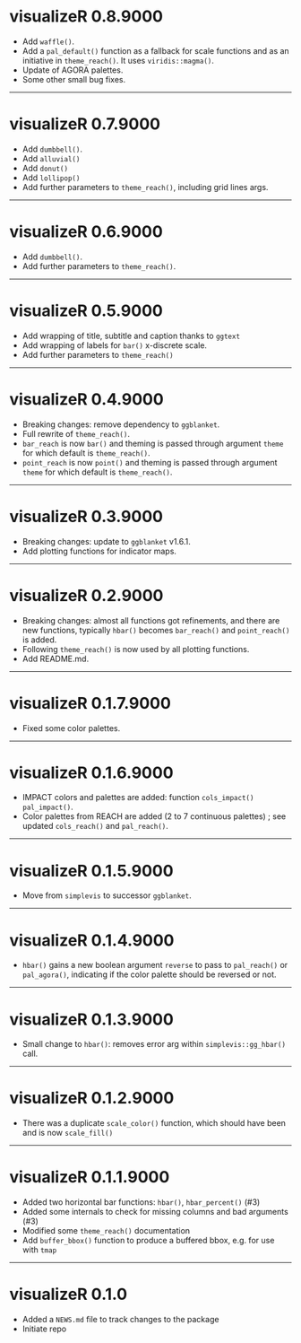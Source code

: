# visualizeR 0.8.9000

* Add `waffle()`.
* Add a `pal_default()` function as a fallback for scale functions and as an initiative in `theme_reach()`. It uses `viridis::magma()`.
* Update of AGORA palettes.
* Some other small bug fixes.

---

# visualizeR 0.7.9000

* Add `dumbbell()`.
* Add `alluvial()`
* Add `donut()`
* Add `lollipop()`
* Add further parameters to `theme_reach()`, including grid lines args.

---

# visualizeR 0.6.9000

* Add `dumbbell()`.
* Add further parameters to `theme_reach()`.

---

# visualizeR 0.5.9000

* Add wrapping of title, subtitle and caption thanks to `ggtext`
* Add wrapping of labels for `bar()` x-discrete scale.
* Add further parameters to `theme_reach()`

---

# visualizeR 0.4.9000

* Breaking changes: remove dependency to `ggblanket`.
* Full rewrite of `theme_reach()`.
* `bar_reach` is now `bar()` and theming is passed through argument `theme` for which default is `theme_reach()`.
* `point_reach` is now `point()` and theming is passed through argument `theme` for which default is `theme_reach()`.

---

# visualizeR 0.3.9000

* Breaking changes: update to `ggblanket` v1.6.1.
* Add plotting functions for indicator maps.

---

# visualizeR 0.2.9000

* Breaking changes: almost all functions got refinements, and there are new functions, typically `hbar()` becomes `bar_reach()` and `point_reach()` is added.
* Following `theme_reach()` is now used by all plotting functions.
* Add README.md.

---

# visualizeR 0.1.7.9000

* Fixed some color palettes.

---

# visualizeR 0.1.6.9000

* IMPACT colors and palettes are added: function `cols_impact()` `pal_impact()`.
* Color palettes from REACH are added (2 to 7 continuous palettes) ; see updated `cols_reach()` and `pal_reach()`.

---

# visualizeR 0.1.5.9000

* Move from `simplevis` to successor `ggblanket`.

---

# visualizeR 0.1.4.9000

* `hbar()` gains a new boolean argument `reverse` to pass to `pal_reach()` or `pal_agora()`, indicating if the color palette should be reversed or not.

---

# visualizeR 0.1.3.9000

* Small change to `hbar()`: removes error arg within `simplevis::gg_hbar()` call.

---

# visualizeR 0.1.2.9000

* There was a duplicate `scale_color()` function, which should have been and is now `scale_fill()`

--- 

# visualizeR 0.1.1.9000

* Added two horizontal bar functions: `hbar()`, `hbar_percent()` (#3)
* Added some internals to check for missing columns and bad arguments (#3)
* Modified some `theme_reach()` documentation
* Add `buffer_bbox()` function to produce a buffered bbox, e.g. for use with `tmap`

--- 

# visualizeR 0.1.0

* Added a `NEWS.md` file to track changes to the package
* Initiate repo

